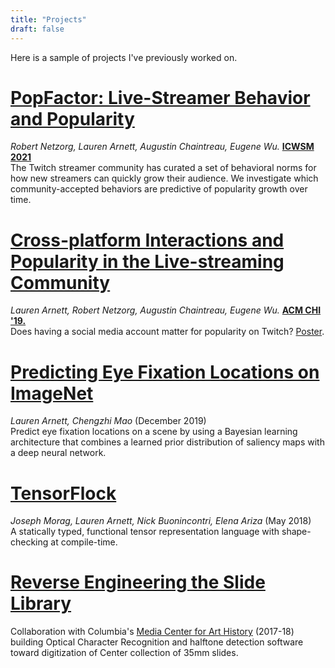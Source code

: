 ```yaml
---
title: "Projects"
draft: false
---
```


Here is a sample of projects I've previously worked on.

# [PopFactor: Live-Streamer Behavior and Popularity](https://arxiv.org/abs/1812.03379/)
_Robert Netzorg, Lauren Arnett, Augustin Chaintreau, Eugene Wu._ [**ICWSM 2021**](https://www.icwsm.org/2021/index.html)\
The Twitch streamer community has curated a set of behavioral norms for how new streamers can quickly grow their audience. We investigate which community-accepted behaviors are predictive of popularity growth over time.

# [Cross-platform Interactions and Popularity in the Live-streaming Community](https://dl.acm.org/citation.cfm?doid=3290607.3312900)
_Lauren Arnett, Robert Netzorg, Augustin Chaintreau, Eugene Wu._ [**ACM CHI '19.**](https://chi2019.acm.org/)\
Does having a social media account matter for popularity on Twitch? [Poster](https://www.dropbox.com/s/xvqq4s6ex8thtu1/crossplatform_poster.pdf?dl=0).

# [Predicting Eye Fixation Locations on ImageNet](https://raw.githubusercontent.com/laurenarnett/eye-movements/master/tex/final_report/lba2138_cm3797.pdf)
_Lauren Arnett, Chengzhi Mao_ (December 2019)\
Predict eye fixation locations on a scene by using a Bayesian learning architecture that combines a learned prior distribution of saliency maps with a deep neural network.

# [TensorFlock](https://github.com/laurenarnett/TensorFlock)
_Joseph Morag, Lauren Arnett, Nick Buonincontri, Elena Ariza_ (May 2018)\
A statically typed, functional tensor representation language with
shape-checking at compile-time.

# [Reverse Engineering the Slide Library](https://learn.columbia.edu/imls/)
Collaboration with Columbia's [Media Center for Art History](https://learn.columbia.edu/) (2017-18) building Optical Character Recognition and halftone detection software toward digitization of Center collection of 35mm slides.
